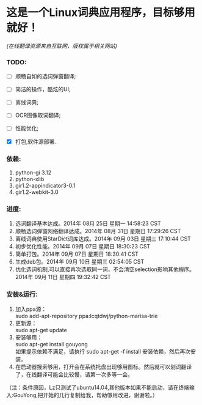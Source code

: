 
这是一个Linux词典应用程序，目标够用就好！
=======
*(在线翻译资源来自互联网，版权属于相关网站)*

### TODO:
- [ ] 顺畅自如的选词弹窗翻译;
- [ ] 简洁的操作，酷炫的UI;
- [ ] 离线词典;
- [ ] OCR图像取词翻译;
- [ ] 性能优化;
- [x] 打包,软件源部署.
 
 

### 依赖:  
1. python-gi 3.12  
2. python-xlib  
3. gir1.2-appindicator3-0.1  
4. gir1.2-webkit-3.0  


### 进度:    
1. 选词翻译基本达成。2014年 08月 25日 星期一 14:58:23 CST    
2. 顺畅选词弹窗网络翻译达成。2014年 08月 31日 星期日 17:29:26 CST    
3. 离线词典使用StarDict词库达成。2014年 09月 03日 星期三 17:10:44 CST   
4. 初步优化性能。2014年 09月 07日 星期日 18:30:23 CST  
5. 简单打包。2014年 09月 07日 星期日 18:30:41 CST  
6. 生成deb包。2014年 09月 10日 星期三 02:54:05 CST  
7. 优化选词机制,可以直接再次选取同一词，不会清空selection影响其他程序。2014年 09月 11日 星期四 19:32:42 CST  

### 安装&运行:
1. 加入ppa源：  
    sudo add-apt-repository ppa:lcqtdwj/python-marisa-trie
2. 更新源：  
    sudo apt-get update
3. 安装够用：    
    sudo apt-get install gouyong  
如果提示依赖不满足，请执行
    sudo apt-get -f install
安装依赖，然后再次安装。  
4. 在启动器搜索够用，打开会在系统托盘出现够用图标。然后就可以划词翻译了，在线翻译可能会比较慢，请第一次多等一会。  

（注：条件原因，Lz只测试了ubuntu14.04,其他版本如果不能启动，请在终端输入:GouYong,把开始的几行复制给我，帮助够用改进，谢谢啦。）  
